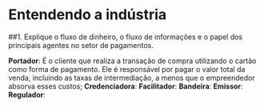 # Entendendo a indústria

##1. Explique o fluxo de dinheiro, o fluxo de informações e o papel dos principais agentes no setor de pagamentos.

**Portador**: É o cliente que realiza a transação de compra utilizando o cartão como forma de pagamento. Ele é responsável por pagar o valor total da venda, incluindo as taxas de intermediação, a menos que o empreendedor absorva esses custos;
**Credenciadora**:
**Facilitador**:
**Bandeira**:
**Emissor**:
**Regulador**:
